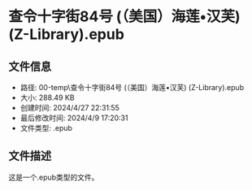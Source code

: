 ﻿# 查令十字街84号 (（美国）海莲•汉芙) (Z-Library).epub

## 文件信息
- 路径: 00-temp\查令十字街84号 (（美国）海莲•汉芙) (Z-Library).epub
- 大小: 288.49 KB
- 创建时间: 2024/4/27 22:31:55
- 最后修改时间: 2024/4/9 17:20:31
- 文件类型: .epub

## 文件描述
这是一个.epub类型的文件。

